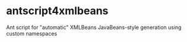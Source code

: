 antscript4xmlbeans
==================

Ant script for "automatic" XMLBeans JavaBeans-style generation using custom namespaces